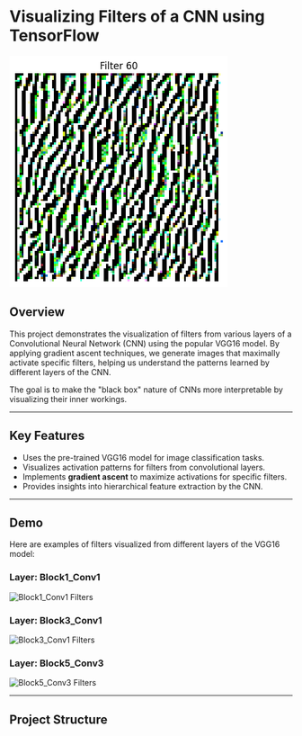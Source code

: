 # **Visualizing Filters of a CNN using TensorFlow**

![Filter](imgs/block1_conv1.png)

## **Overview**
This project demonstrates the visualization of filters from various layers of a Convolutional Neural Network (CNN) using the popular VGG16 model. By applying gradient ascent techniques, we generate images that maximally activate specific filters, helping us understand the patterns learned by different layers of the CNN.

The goal is to make the "black box" nature of CNNs more interpretable by visualizing their inner workings.

---

## **Key Features**
- Uses the pre-trained VGG16 model for image classification tasks.
- Visualizes activation patterns for filters from convolutional layers.
- Implements **gradient ascent** to maximize activations for specific filters.
- Provides insights into hierarchical feature extraction by the CNN.

---

## **Demo**
Here are examples of filters visualized from different layers of the VGG16 model:

### **Layer: Block1_Conv1**
![Block1_Conv1 Filters](images/block1_conv1_filters.png)

### **Layer: Block3_Conv1**
![Block3_Conv1 Filters](images/block3_conv1_filters.png)

### **Layer: Block5_Conv3**
![Block5_Conv3 Filters](images/block5_conv3_filters.png)

---

## **Project Structure**
